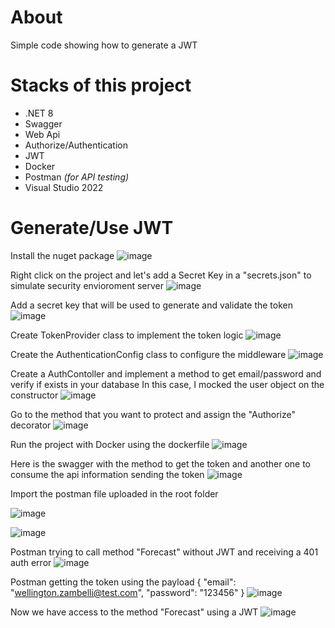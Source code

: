 # About
Simple code showing how to generate a JWT

# Stacks of this project
- .NET 8
- Swagger
- Web Api
- Authorize/Authentication
- JWT
- Docker
- Postman _(for API testing)_
- Visual Studio 2022

# Generate/Use JWT
Install the nuget package
![image](https://github.com/user-attachments/assets/107bc07d-15d7-4558-9a51-6df1907280a7)

Right click on the project and let's add a Secret Key in a "secrets.json" to simulate security envioroment server
![image](https://github.com/user-attachments/assets/f5a40f48-bd21-41ab-9e71-a533637428cf)

Add a secret key that will be used to generate and validate the token
![image](https://github.com/user-attachments/assets/5ce1690e-8050-4125-8fd4-7bcbbe3dc617)

Create TokenProvider class to implement the token logic
![image](https://github.com/user-attachments/assets/c20a6094-6a59-4646-b621-4f5691fc4a34)

Create the AuthenticationConfig class to configure the middleware
![image](https://github.com/user-attachments/assets/df7044bb-1a45-4b08-8b94-e4b4dab8849b)

Create a AuthContoller and implement a method to get email/password and verify if exists in your database
In this case, I mocked the user object on the constructor 
![image](https://github.com/user-attachments/assets/3aec319d-4ab2-42d7-867f-d94fafa7191e)

Go to the method that you want to protect and assign the "Authorize" decorator
![image](https://github.com/user-attachments/assets/9da606aa-bf3a-4477-a61e-dff28c4cd654)

Run the project with Docker using the dockerfile
![image](https://github.com/user-attachments/assets/30361e8e-b6a1-4dd4-a014-4d6fe46d3a3a)

Here is the swagger with the method to get the token and another one to consume the api information sending the token
![image](https://github.com/user-attachments/assets/997d8661-5792-4d1d-a22b-9ef672b0703b)

Import the postman file uploaded in the root folder

![image](https://github.com/user-attachments/assets/f526c683-e3fd-4bff-b6c8-912eb3eba50c)

![image](https://github.com/user-attachments/assets/2d9dad67-e609-475f-95ec-40f841988ad5)

Postman trying to call method "Forecast" without JWT and receiving a 401 auth error
![image](https://github.com/user-attachments/assets/2713ffda-4d24-4f10-bb85-118fbc9a5a24)

Postman getting the token using the payload
{
    "email": "wellington.zambelli@test.com",
    "password": "123456"
}
![image](https://github.com/user-attachments/assets/d5ac5234-47d2-4475-ad03-64384fdb44fb)

Now we have access to the method "Forecast" using a JWT
![image](https://github.com/user-attachments/assets/b32c7091-57f9-4f03-a25e-8142a8e3b01c)



